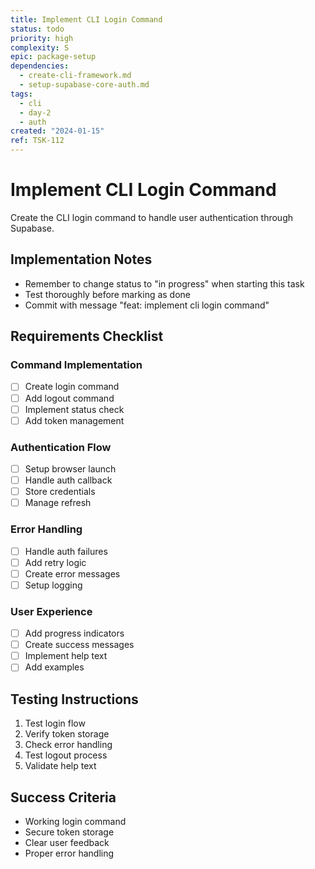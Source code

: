 ```yaml
---
title: Implement CLI Login Command
status: todo
priority: high
complexity: S
epic: package-setup
dependencies:
  - create-cli-framework.md
  - setup-supabase-core-auth.md
tags:
  - cli
  - day-2
  - auth
created: "2024-01-15"
ref: TSK-112
---
```


# Implement CLI Login Command

Create the CLI login command to handle user authentication through Supabase.

## Implementation Notes

- Remember to change status to "in progress" when starting this task
- Test thoroughly before marking as done
- Commit with message "feat: implement cli login command"

## Requirements Checklist

### Command Implementation

- [ ] Create login command
- [ ] Add logout command
- [ ] Implement status check
- [ ] Add token management

### Authentication Flow

- [ ] Setup browser launch
- [ ] Handle auth callback
- [ ] Store credentials
- [ ] Manage refresh

### Error Handling

- [ ] Handle auth failures
- [ ] Add retry logic
- [ ] Create error messages
- [ ] Setup logging

### User Experience

- [ ] Add progress indicators
- [ ] Create success messages
- [ ] Implement help text
- [ ] Add examples

## Testing Instructions

1. Test login flow
2. Verify token storage
3. Check error handling
4. Test logout process
5. Validate help text

## Success Criteria

- Working login command
- Secure token storage
- Clear user feedback
- Proper error handling

